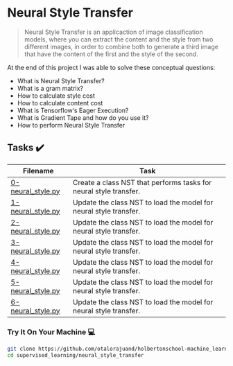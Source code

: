# Neural Style Transfer

> Neural Style Transfer is an applicaction of image classification models, where you can extract the content and the style from two different images, in order to combine both to generate a third image that have the content of the first and the style of the second.

At the end of this project I was able to solve these conceptual questions:

* What is Neural Style Transfer?
* What is a gram matrix?
* How to calculate style cost
* How to calculate content cost
* What is Tensorflow‘s Eager Execution?
* What is Gradient Tape and how do you use it?
* How to perform Neural Style Transfer

## Tasks :heavy_check_mark:

| Filename | Task |
| ------ | ------------------------------------------------- | 
| [0-neural_style.py](https://github.com/otalorajuand/holbertonschool-machine_learning/blob/main/supervised_learning/neural_style_transfer/0-neural_style.py)| Create a class NST that performs tasks for neural style transfer. | 
| [1-neural_style.py](https://github.com/otalorajuand/holbertonschool-machine_learning/blob/main/supervised_learning/neural_style_transfer/1-neural_style.py)| Update the class NST to load the model for neural style transfer. |
| [2-neural_style.py](https://github.com/otalorajuand/holbertonschool-machine_learning/blob/main/supervised_learning/neural_style_transfer/2-neural_style.py)| Update the class NST to load the model for neural style transfer. |
| [3-neural_style.py](https://github.com/otalorajuand/holbertonschool-machine_learning/blob/main/supervised_learning/neural_style_transfer/3-neural_style.py)| Update the class NST to load the model for neural style transfer. |
| [4-neural_style.py](https://github.com/otalorajuand/holbertonschool-machine_learning/blob/main/supervised_learning/neural_style_transfer/4-neural_style.py)| Update the class NST to load the model for neural style transfer. |
| [5-neural_style.py](https://github.com/otalorajuand/holbertonschool-machine_learning/blob/main/supervised_learning/neural_style_transfer/5-neural_style.py)| Update the class NST to load the model for neural style transfer. | 
| [6-neural_style.py](https://github.com/otalorajuand/holbertonschool-machine_learning/blob/main/supervised_learning/neural_style_transfer/6-neural_style.py)| Update the class NST to load the model for neural style transfer. | 

### Try It On Your Machine :computer:
```bash
git clone https://github.com/otalorajuand/holbertonschool-machine_learning.git
cd supervised_learning/neural_style_transfer
```